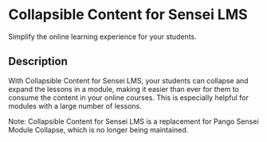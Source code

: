 # Collapsible Content for Sensei LMS #

Simplify the online learning experience for your students.

## Description

With Collapsible Content for Sensei LMS, your students can collapse and expand the lessons in a module, making it easier than ever for them to consume the content in your online courses. This is especially helpful for modules with a large number of lessons.

Note: Collapsible Content for Sensei LMS is a replacement for Pango Sensei Module Collapse, which is no longer being maintained.
